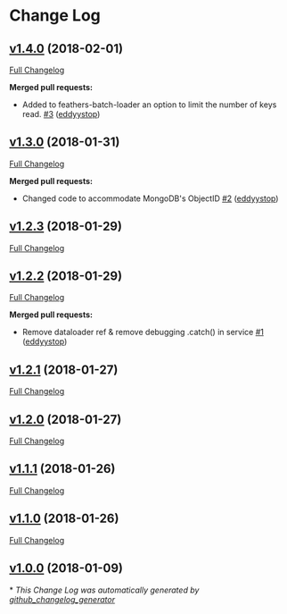 # Change Log

## [v1.4.0](https://github.com/feathers-plus/graphql/tree/v1.4.0) (2018-02-01)
[Full Changelog](https://github.com/feathers-plus/graphql/compare/v1.3.0...v1.4.0)

**Merged pull requests:**

- Added to feathers-batch-loader an option to limit the number of keys read. [\#3](https://github.com/feathers-plus/graphql/pull/3) ([eddyystop](https://github.com/eddyystop))

## [v1.3.0](https://github.com/feathers-plus/graphql/tree/v1.3.0) (2018-01-31)
[Full Changelog](https://github.com/feathers-plus/graphql/compare/v1.2.3...v1.3.0)

**Merged pull requests:**

- Changed code to accommodate MongoDB's ObjectID [\#2](https://github.com/feathers-plus/graphql/pull/2) ([eddyystop](https://github.com/eddyystop))

## [v1.2.3](https://github.com/feathers-plus/graphql/tree/v1.2.3) (2018-01-29)
[Full Changelog](https://github.com/feathers-plus/graphql/compare/v1.2.2...v1.2.3)

## [v1.2.2](https://github.com/feathers-plus/graphql/tree/v1.2.2) (2018-01-29)
[Full Changelog](https://github.com/feathers-plus/graphql/compare/v1.2.1...v1.2.2)

**Merged pull requests:**

- Remove dataloader ref & remove debugging .catch\(\) in service [\#1](https://github.com/feathers-plus/graphql/pull/1) ([eddyystop](https://github.com/eddyystop))

## [v1.2.1](https://github.com/feathers-plus/graphql/tree/v1.2.1) (2018-01-27)
[Full Changelog](https://github.com/feathers-plus/graphql/compare/v1.2.0...v1.2.1)

## [v1.2.0](https://github.com/feathers-plus/graphql/tree/v1.2.0) (2018-01-27)
[Full Changelog](https://github.com/feathers-plus/graphql/compare/v1.1.1...v1.2.0)

## [v1.1.1](https://github.com/feathers-plus/graphql/tree/v1.1.1) (2018-01-26)
[Full Changelog](https://github.com/feathers-plus/graphql/compare/v1.1.0...v1.1.1)

## [v1.1.0](https://github.com/feathers-plus/graphql/tree/v1.1.0) (2018-01-26)
[Full Changelog](https://github.com/feathers-plus/graphql/compare/v1.0.0...v1.1.0)

## [v1.0.0](https://github.com/feathers-plus/graphql/tree/v1.0.0) (2018-01-09)


\* *This Change Log was automatically generated by [github_changelog_generator](https://github.com/skywinder/Github-Changelog-Generator)*